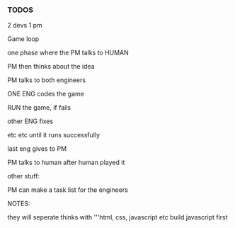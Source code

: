 ### TODOS

2 devs
1 pm

Game loop

one phase where the PM talks to HUMAN

PM then thinks about the idea

PM talks to both engineers

ONE ENG codes the game

RUN the game, if fails

other ENG fixes

etc etc until it runs successfully

last eng gives to PM

PM talks to human after human played it

other stuff:

PM can make a task list for the engineers

NOTES:

they will seperate thinks with '''html, css, javascript etc
build javascript first
